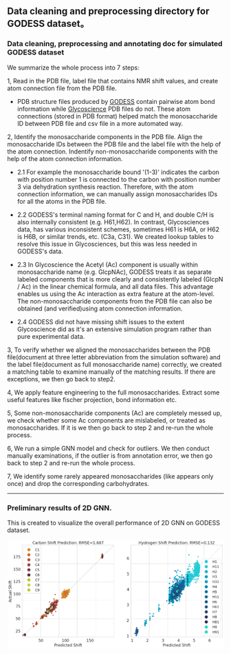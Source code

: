 ## Data cleaning and preprocessing directory for GODESS dataset。


### Data cleaning, preprocessing and annotating doc for simulated GODESS dataset

We summarize the whole process into 7 steps:

1, Read in the PDB file, label file that contains NMR shift values, and create atom connection file from the PDB file.

- PDB structure files produced by [GODESS](https://drive.google.com/file/d/15qIixe-irZyJKzvuoINuK1-d53nC8Jyh/view?usp=sharing) contain pairwise atom bond information while [Glycoscience](https://github.com/Cyrus9721/GlycoscienceDB_preprocess) PDB files do not.
These atom connections (stored in PDB format) helped match the monosaccharide ID between PDB file and csv file in a more automated way.

2, Identify the monosaccharide components in the PDB file. Align the monosaccharide IDs between the PDB file and the label file with the help of the atom connection. Indentify non-monosaccharide components with the help of the atom connection information. 

- 2.1 For example the monosaccharide bound '(1-3)' indicates the carbon with position number 1 is connected to the carbon with position number 3 via dehydration synthesis reaction. Therefore, with the atom connection information, we can manually assign monosaccharides IDs for all the atoms in the PDB file. 

- 2.2 GODESS's terminal naming format for C and H, and double C/H is also internally consistent (e.g. H61,H62). 
    In contrast, Glycosciences data, has various inconsistent schemes, sometimes H61 is H6A, or H62 is H6B, or similar trends, etc. (C3a, C31). We 
  created lookup tables to resolve this issue in Glycosciences, but this was less needed in GODESS's data.

- 2.3 In Glycoscience the Acetyl (Ac) component is usually within monosaccharide name (e.g. GlcpNAc), GODESS treats it as separate 
labeled components that is more clearly and consistently labeled (GlcpN / Ac) in the linear chemical formula, and all data files. This advantage enables us using the Ac interaction as extra feature at the atom-level. The non-monosaccharide components from the PDB file can also be obtained (and verified)using atom connection information.

- 2.4 GODESS did not have missing shift issues to the extent Glycoscience did as it's an extensive simulation program rather than pure experimental data.

3, To verify whether we aligned the monosaccharides between the PDB file(document at three letter abbreviation from the simulation software) and the label file(document as full monosaccharide name) correctly, we created a matching table to examine manually of the matching results. If there are exceptions, we then go back to step2.

4, We apply feature engineering to the full monosaccharides. Extract some useful features like fischer projection, bond information etc.

5, Some non-monosaccharide components (Ac) are completely messed up, we check whether some Ac components are mislabeled, or treated as monosaccharides. If it is we then go back to step 2 and re-run the whole process. 

6, We run a simple GNN model and check for outliers. We then conduct manually examinations, if the outlier is from annotation error, we then go back to step 2 and re-run the whole process. 

7, We identify some rarely appeared monosaccharides (like appears only once) and drop the corresponding carbohydrates.

---

### Preliminary results of 2D GNN.

This is created to visualize the overall performance of 2D GNN on GODESS dataset. 

![gcn_all](/figures/testing_complete_label_v4.png?raw=true) <br />
